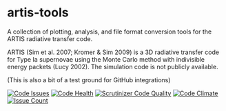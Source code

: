 # artis-tools

A collection of plotting, analysis, and file format conversion tools for the ARTIS radiative transfer code.

ARTIS (Sim et al. 2007; Kromer & Sim 2009) is a 3D radiative transfer code for Type Ia supernovae using the Monte Carlo method with indivisible energy packets (Lucy 2002). The simulation code is not publicly available.

(This is also a bit of a test ground for GitHub integrations)

[![Code Issues](https://www.quantifiedcode.com/api/v1/project/be02174519b14c45bcd765b468be6ee4/badge.svg)](https://www.quantifiedcode.com/app/project/be02174519b14c45bcd765b468be6ee4)
[![Code Health](https://landscape.io/github/lukeshingles/artis-tools/master/landscape.svg?style=flat)](https://landscape.io/github/lukeshingles/artis-tools/master)
[![Scrutinizer Code Quality](https://scrutinizer-ci.com/g/lukeshingles/artis-tools/badges/quality-score.png?b=master)](https://scrutinizer-ci.com/g/lukeshingles/artis-tools/?branch=master)
[![Code Climate](https://codeclimate.com/github/lukeshingles/artis-tools/badges/gpa.svg)](https://codeclimate.com/github/lukeshingles/artis-tools)
[![Issue Count](https://codeclimate.com/github/lukeshingles/artis-tools/badges/issue_count.svg)](https://codeclimate.com/github/lukeshingles/artis-tools)